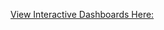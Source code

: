 [View Interactive Dashboards Here:](https://public.tableau.com/app/profile/alessandro.locsin/viz/defects_project/QualityControl)
